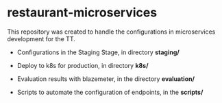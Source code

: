 # restaurant-microservices
This repository was created to handle the configurations in microservices development for the TT.

- Configurations in the Staging Stage, in directory **staging/**

- Deploy to k8s for production, in directory **k8s/**

- Evaluation results with blazemeter, in the directory **evaluation/**

- Scripts to automate the configuration of endpoints, in the **scripts/**
